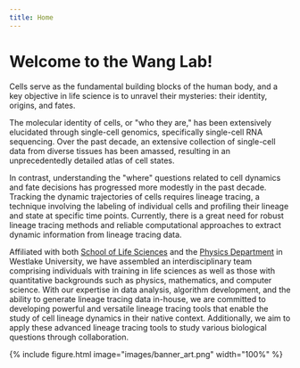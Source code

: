```yaml
---
title: Home
---
```


# Welcome to the Wang Lab!
 
 Cells serve as the fundamental building blocks of the human body, and a key objective in life science is to unravel their mysteries: their identity, origins, and fates.

The molecular identity of cells, or "who they are," has been extensively elucidated through single-cell genomics, specifically single-cell RNA sequencing. Over the past decade, an extensive collection of single-cell data from diverse tissues has been amassed, resulting in an unprecedentedly detailed atlas of cell states.

In contrast, understanding the "where" questions related to cell dynamics and fate decisions has progressed more modestly in the past decade. Tracking the dynamic trajectories of cells requires lineage tracing, a technique involving the labeling of individual cells and profiling their lineage and state at specific time points. Currently, there is a great need for robust lineage tracing methods and reliable computational approaches to extract dynamic information from lineage tracing data.

Affiliated with both [School of Life Sciences](https://en.westlake.edu.cn/faculty/shouwen-wang.html) and the [Physics Department](https://westlake.edu.cn/faculty/shouwen-wang.html) in Westlake University, we have assembled an interdisciplinary team comprising individuals with training in life sciences as well as those with quantitative backgrounds such as physics, mathematics, and computer science. With our expertise in data analysis, algorithm development, and the ability to generate lineage tracing data in-house, we are committed to developing powerful and versatile lineage tracing tools that enable the study of cell lineage dynamics in their native context. Additionally, we aim to apply these advanced lineage tracing tools to study various biological questions through collaboration.

 {%
  include figure.html
  image="images/banner_art.png"
  width="100%"
%}
